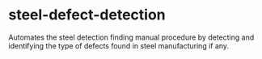 # steel-defect-detection
Automates the steel detection finding manual procedure by detecting and identifying the type of defects found in steel manufacturing if any.
